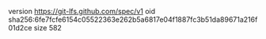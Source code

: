 version https://git-lfs.github.com/spec/v1
oid sha256:6fe7fcfe6154c05522363e262b5a6817e04f1887fc3b51da89671a216f01d2ce
size 582
